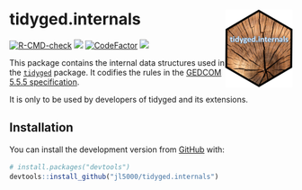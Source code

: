 # tidyged.internals <img src='man/figures/logo.png' align="right" height="138" />

<!-- badges: start -->

[![R-CMD-check](https://github.com/jl5000/tidyged.internals/workflows/R-CMD-check/badge.svg)](https://github.com/jl5000/tidyged.internals/actions)
[![](https://codecov.io/gh/jl5000/tidyged.internals/branch/main/graph/badge.svg)](https://codecov.io/gh/jl5000/tidyged.internals)
[![CodeFactor](https://www.codefactor.io/repository/github/jl5000/tidyged.internals/badge)](https://www.codefactor.io/repository/github/jl5000/tidyged.internals)
[![](https://img.shields.io/badge/lifecycle-maturing-blue.svg)](https://www.tidyverse.org/lifecycle/#maturing)
<!-- badges: end -->

This package contains the internal data structures used in the [`tidyged`](https://github.com/jl5000/tidyged) package. It codifies the rules in the [GEDCOM 5.5.5 specification](https://www.gedcom.org/gedcom.html).

It is only to be used by developers of tidyged and its extensions.

## Installation

You can install the development version from [GitHub](https://github.com/)
with:

``` r
# install.packages("devtools")
devtools::install_github("jl5000/tidyged.internals")
```

